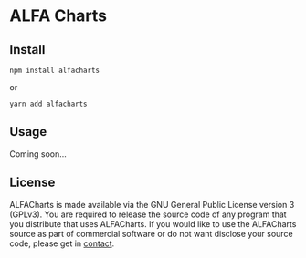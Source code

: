 # ALFA Charts

## Install
```
npm install alfacharts
```
or
```
yarn add alfacharts
```

## Usage

Coming soon...

## License

ALFACharts is made available via the GNU General Public License version 3 (GPLv3). You are required to release the source code of any program that you distribute that uses ALFACharts. If you would like to use the ALFACharts source as part of commercial software or do not want disclose your source code, please get in [contact](mailto:mra.alex@gmail.com).